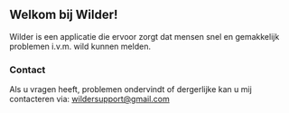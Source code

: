 ## Welkom bij Wilder!

Wilder is een applicatie die ervoor zorgt dat mensen snel en gemakkelijk problemen i.v.m. wild kunnen melden.

### Contact

Als u vragen heeft, problemen ondervindt of dergerlijke kan u mij contacteren via: wildersupport@gmail.com
